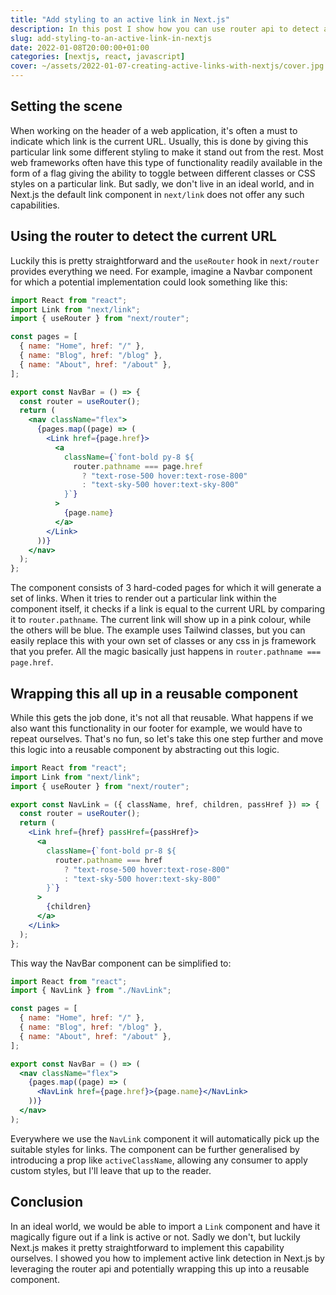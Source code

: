 ```yaml
---
title: "Add styling to an active link in Next.js"
description: In this post I show how you can use router api to detect active link in Next.js
slug: add-styling-to-an-active-link-in-nextjs
date: 2022-01-08T20:00:00+01:00
categories: [nextjs, react, javascript]
cover: ~/assets/2022-01-07-creating-active-links-with-nextjs/cover.jpg
---
```


## Setting the scene

When working on the header of a web application, it's often a must to indicate which link is the current URL. Usually, this is done by giving this particular link some different styling to make it stand out from the rest. Most web frameworks often have this type of functionality readily available in the form of a flag giving the ability to toggle between different classes or CSS styles on a particular link. But sadly, we don't live in an ideal world, and in Next.js the default link component in `next/link` does not offer any such capabilities.

## Using the router to detect the current URL

Luckily this is pretty straightforward and the `useRouter` hook in `next/router` provides everything we need. For example, imagine a Navbar component for which a potential implementation could look something like this:

```jsx
import React from "react";
import Link from "next/link";
import { useRouter } from "next/router";

const pages = [
  { name: "Home", href: "/" },
  { name: "Blog", href: "/blog" },
  { name: "About", href: "/about" },
];

export const NavBar = () => {
  const router = useRouter();
  return (
    <nav className="flex">
      {pages.map((page) => (
        <Link href={page.href}>
          <a
            className={`font-bold py-8 ${
              router.pathname === page.href
                ? "text-rose-500 hover:text-rose-800"
                : "text-sky-500 hover:text-sky-800"
            }`}
          >
            {page.name}
          </a>
        </Link>
      ))}
    </nav>
  );
};
```

The component consists of 3 hard-coded pages for which it will generate a set of links. When it tries to render out a particular link within the component itself, it checks if a link is equal to the current URL by comparing it to `router.pathname`. The current link will show up in a pink colour, while the others will be blue. The example uses Tailwind classes, but you can easily replace this with your own set of classes or any css in js framework that you prefer. All the magic basically just happens in `router.pathname === page.href`.

## Wrapping this all up in a reusable component

While this gets the job done, it's not all that reusable. What happens if we also want this functionality in our footer for example, we would have to repeat ourselves. That's no fun, so let's take this one step further and move this logic into a reusable component by abstracting out this logic.

```jsx
import React from "react";
import Link from "next/link";
import { useRouter } from "next/router";

export const NavLink = ({ className, href, children, passHref }) => {
  const router = useRouter();
  return (
    <Link href={href} passHref={passHref}>
      <a
        className={`font-bold pr-8 ${
          router.pathname === href
            ? "text-rose-500 hover:text-rose-800"
            : "text-sky-500 hover:text-sky-800"
        }`}
      >
        {children}
      </a>
    </Link>
  );
};
```

This way the NavBar component can be simplified to:

```jsx
import React from "react";
import { NavLink } from "./NavLink";

const pages = [
  { name: "Home", href: "/" },
  { name: "Blog", href: "/blog" },
  { name: "About", href: "/about" },
];

export const NavBar = () => (
  <nav className="flex">
    {pages.map((page) => (
      <NavLink href={page.href}>{page.name}</NavLink>
    ))}
  </nav>
);
```

Everywhere we use the `NavLink` component it will automatically pick up the suitable styles for links. The component can be further generalised by introducing a prop like `activeClassName`, allowing any consumer to apply custom styles, but I'll leave that up to the reader.

## Conclusion

In an ideal world, we would be able to import a `Link` component and have it magically figure out if a link is active or not. Sadly we don't, but luckily Next.js makes it pretty straightforward to implement this capability ourselves. I showed you how to implement active link detection in Next.js by leveraging the router api and potentially wrapping this up into a reusable component.
